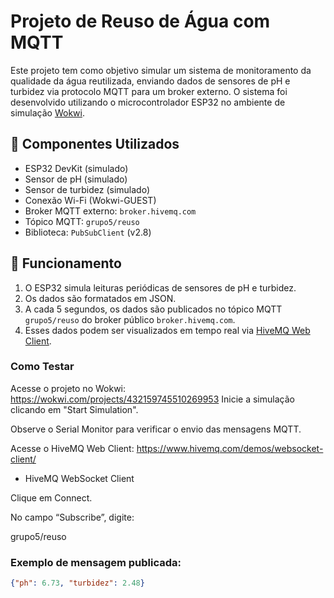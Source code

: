 # Projeto de Reuso de Água com MQTT

Este projeto tem como objetivo simular um sistema de monitoramento da qualidade da água reutilizada, enviando dados de sensores de pH e turbidez via protocolo MQTT para um broker externo. O sistema foi desenvolvido utilizando o microcontrolador ESP32 no ambiente de simulação [Wokwi](https://wokwi.com/).

## 🔧 Componentes Utilizados

- ESP32 DevKit (simulado)
- Sensor de pH (simulado)
- Sensor de turbidez (simulado)
- Conexão Wi-Fi (Wokwi-GUEST)
- Broker MQTT externo: `broker.hivemq.com`
- Tópico MQTT: `grupo5/reuso`
- Biblioteca: `PubSubClient` (v2.8)

## 🚀 Funcionamento

1. O ESP32 simula leituras periódicas de sensores de pH e turbidez.
2. Os dados são formatados em JSON.
3. A cada 5 segundos, os dados são publicados no tópico MQTT `grupo5/reuso` do broker público `broker.hivemq.com`.
4. Esses dados podem ser visualizados em tempo real via [HiveMQ Web Client](http://www.hivemq.com/demos/websocket-client/).
### Como Testar
Acesse o projeto no Wokwi:
https://wokwi.com/projects/432159745510269953
Inicie a simulação clicando em "Start Simulation".

Observe o Serial Monitor para verificar o envio das mensagens MQTT.

Acesse o HiveMQ Web Client: https://www.hivemq.com/demos/websocket-client/

- HiveMQ WebSocket Client

Clique em Connect.

No campo “Subscribe”, digite:

grupo5/reuso

### Exemplo de mensagem publicada:
```json
{"ph": 6.73, "turbidez": 2.48}


